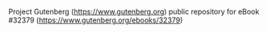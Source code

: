 Project Gutenberg (https://www.gutenberg.org) public repository for eBook #32379 (https://www.gutenberg.org/ebooks/32379)
